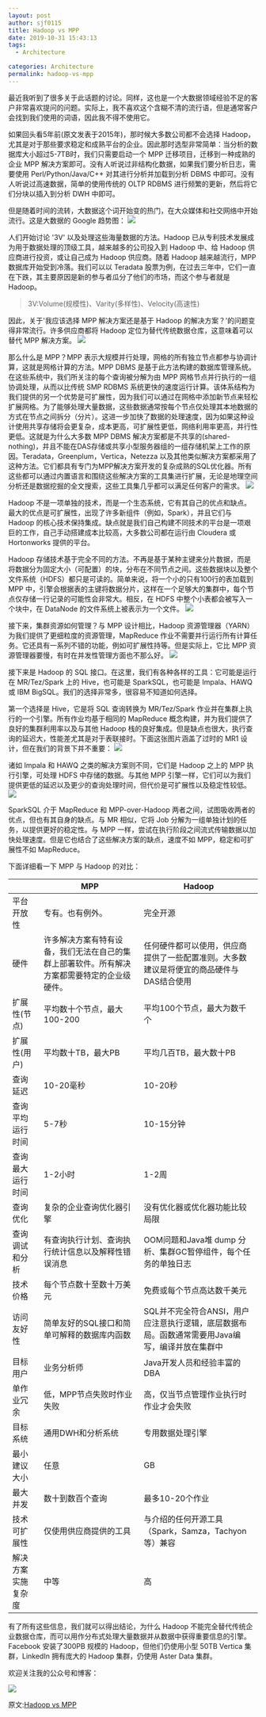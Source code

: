 ```yaml
---
layout: post
author: sjf0115
title: Hadoop vs MPP
date: 2019-10-31 15:43:13
tags:
  - Architecture

categories: Architecture
permalink: hadoop-vs-mpp
---
```


最近我听到了很多关于此话题的讨论。同样，这也是一个大数据领域经验不足的客户非常喜欢提问的问题。实际上，我不喜欢这个含糊不清的流行语，但是通常客户会找到我们使用的词语，因此我不得不使用它。

如果回头看5年前(原文发表于2015年)，那时候大多数公司都不会选择 Hadoop，尤其是对于那些要求稳定和成熟平台的企业。因此那时选型非常简单：当分析的数据库大小超过5-7TB时，我们只需要启动一个 MPP 迁移项目，迁移到一种成熟的企业 MPP 解决方案即可。没有人听说过非结构化数据，如果我们要分析日志，需要使用 Perl/Python/Java/C++ 对其进行分析并加载到分析 DBMS 中即可。没有人听说过高速数据，简单的使用传统的 OLTP RDBMS 进行频繁的更新，然后将它们分块以插入到分析 DWH 中即可。

但是随着时间的流转，大数据这个词开始变的热门，在大众媒体和社交网络中开始流行。这是大数据的 Google 趋势图：
![](1)

人们开始讨论 '3V' 以及处理这些海量数据的方法。Hadoop 已从专利技术发展成为用于数据处理的顶级工具，越来越多的公司投入到 Hadoop 中、给 Hadoop 供应商进行投资，或让自己成为 Hadoop 供应商。随着 Hadoop 越来越流行，MPP 数据库开始受到冷落。我们可以以 Teradata 股票为例，在过去三年中，它们一直在下跌，其主要原因是新的参与者瓜分了他们的市场，而这个参与者就是 Hadoop。

> 3V:Volume(规模性)、Varity(多样性)、Velocity(高速性)

因此，关于'我应该选择 MPP 解决方案还是基于 Hadoop 的解决方案？'的问题变得非常流行。许多供应商都将 Hadoop 定位为替代传统数据仓库，这意味着可以替代 MPP 解决方案。
![](2)

那么什么是 MPP？MPP 表示大规模并行处理，网格的所有独立节点都参与协调计算，这就是网格计算的方法。MPP DBMS 是基于此方法构建的数据库管理系统。在这些系统中，我们所关注的每个查询被分解为由 MPP 网格节点并行执行的一组协调处理，从而以比传统 SMP RDBMS 系统更快的速度运行计算。该体系结构为我们提供的另一个优势是可扩展性，因为我们可以通过在网格中添加新节点来轻松扩展网格。为了能够处理大量数据，这些数据通常按每个节点仅处理其本地数据的方式在节点之间拆分（分片）。这进一步加快了数据的处理速度，因为如果这种设计使用共享存储将会更复杂，成本更高，可扩展性更低，网络利用率更高，并行性更低。这就是为什么大多数 MPP DBMS 解决方案都是不共享的(shared-nothing)，并且不能在DAS存储或共享小型服务器组的一组存储机架上工作的原因。Teradata，Greenplum，Vertica，Netezza 以及其他类似解决方案都采用了这种方法。它们都具有专门为MPP解决方案开发的复杂成熟的SQL优化器。所有这些都可以通过内置语言和围绕这些解决方案的工具集进行扩展，无论是地理空间分析还是数据挖掘的全文搜索，这些工具集几乎都可以满足任何客户的需求。
![](3)

Hadoop 不是一项单独的技术，而是一个生态系统，它有其自己的优点和缺点。最大的优点是可扩展性，出现了许多新组件（例如，Spark），并且它们与 Hadoop 的核心技术保持集成。缺点就是我们自己构建不同技术的平台是一项艰巨的工作，自己手动搭建成本比较高，大多数公司都在运行由 Cloudera 或 Hortonworks 提供的平台。

Hadoop 存储技术基于完全不同的方法。不再是基于某种主键来分片数据，而是将数据分为固定大小（可配置）的块，分布在不同节点之间。这些数据块以及整个文件系统（HDFS）都只是可读的。简单来说，将一个小的只有100行的表加载到 MPP 中，引擎会根据表的主键将数据分片，这样在一个足够大的集群中，每个节点仅存储一行记录的可能性会非常大。相反，在 HDFS 中整个小表都会被写入一个块中，在 DataNode 的文件系统上被表示为一个文件。
![](4)

接下来，集群资源如何管理？与 MPP 设计相比，Hadoop 资源管理器（YARN）为我们提供了更细粒度的资源管理，MapReduce 作业不需要并行运行所有计算任务。它还具有一系列不错的功能，例如可扩展性持等。但是实际上，它比 MPP 资源管理器要慢，有时在并发性管理方面也不那么好。
![](5)

接下来是 Hadoop 的 SQL 接口。在这里，我们有各种各样的工具：它可能是运行在 MR/Tez/Spark 上的 Hive，也可能是 SparkSQL，也可能是 Impala、HAWQ 或 IBM BigSQL。我们的选择非常多，很容易不知道如何选择。

第一个选择是 Hive，它是将 SQL 查询转换为 MR/Tez/Spark 作业并在集群上执行的一个引擎。所有作业均基于相同的 MapReduce 概念构建，并为我们提供了良好的集群利用率以及与其他 Hadoop 栈的良好集成。但是缺点也很大，执行查询的延迟大，性能差尤其是对于表联接时。下面这张图片涵盖了过时的 MR1 设计，但在我们的背景下并不重要：
![](6)

诸如 Impala 和 HAWQ 之类的解决方案则不同，它们是 Hadoop 之上的 MPP 执行引擎，可处理 HDFS 中存储的数据。与其他 MPP 引擎一样，它们可以为我们提供更低的延迟以及更少的查询处理时间，但代价是可扩展性以及稳定性较低。
![](7)

SparkSQL 介于 MapReduce 和 MPP-over-Hadoop 两者之间，试图吸收两者的优点，但也有其自身的缺点。与 MR 相似，它将 Job 分解为一组单独计划的任务，以提供更好的稳定性。与 MPP 一样，尝试在执行阶段之间流式传输数据以加快处理速度。但是它也结合了这些解决方案的缺点，速度不如 MPP，稳定和可扩展性不如 MapReduce。

下面详细看一下 MPP 与 Hadoop 的对比：

|     | MPP     | Hadoop     |
| --- | ---     | ---        |
| 平台开放性 | 专有。也有例外。| 完全开源 |
| 硬件 | 许多解决方案有特有设备，我们无法在自己的集群上部署软件。所有解决方案都需要特定的企业级硬件。| 任何硬件都可以使用，供应商提供了一些配置准则。大多数建议是将便宜的商品硬件与DAS结合使用 |
| 扩展性(节点) | 平均数十个节点，最大100-200 | 平均100个节点，最大为数千个 |
| 扩展性(用户) | 平均数十TB，最大PB | 平均几百TB，最大数十PB |
| 查询延迟  |  10-20毫秒 | 10-20秒 |
| 查询平均运行时间 | 5-7秒 | 10-15分钟 |
| 查询最大运行时间 | 1-2小时 | 1-2周 |
| 查询优化 | 复杂的企业查询优化器引擎 | 没有优化器或优化器功能比较局限 |
| 查询调试和分析 | 有查询执行计划、查询执行统计信息以及解释性错误消息 | OOM问题和Java堆 dump 分析、集群GC暂停组件，每个任务的单独日志 |
| 技术价格 | 每个节点数十至数十万美元 | 免费或每个节点高达数千美元 |
| 访问友好性 | 简单友好的SQL接口和简单可解释的数据库内函数 | SQL并不完全符合ANSI，用户应注意执行逻辑，底层数据布局。函数通常需要用Java编写，编译并放在集群中 |
| 目标用户 | 业务分析师 | Java开发人员和经验丰富的DBA |
| 单作业冗余 | 低，MPP节点失败时作业失败 | 高，仅当节点管理作业执行时作业才会失败 |
| 目标系统 | 通用DWH和分析系统 | 专用数据处理引擎 |
| 最小建议大小 | 任意 | GB |
| 最大并发 | 数十到数百个查询 | 最多10-20个作业 |
| 技术可扩展性 | 仅使用供应商提供的工具 | 与介绍的任何开源工具（Spark，Samza，Tachyon等）兼容 |
| 解决方案实施复杂度 | 中等 | 高 |

有了所有这些信息，我们就可以得出结论，为什么 Hadoop 不能完全替代传统企业数据仓库，而可以用作分布式处理大量数据并从数据中获得重要信息的引擎。Facebook 安装了300PB 规模的 Hadoop，但他们仍使用小型 50TB Vertica 集群，LinkedIn 拥有庞大的 Hadoop 集群，仍使用 Aster Data 集群。

欢迎关注我的公众号和博客：

![](https://github.com/sjf0115/PubLearnNotes/blob/master/image/Other/smartsi.jpg?raw=true)

原文:[Hadoop vs MPP](https://0x0fff.com/hadoop-vs-mpp/)
